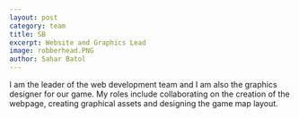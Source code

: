 ```yaml
---
layout: post
category: team
title: SB
excerpt: Website and Graphics Lead
image: robberhead.PNG
author: Sahar Batol
---
```


I am the leader of the web development team and I am also the graphics designer for our game. My roles include collaborating on the creation of the webpage, creating graphical assets and designing the game map layout.
